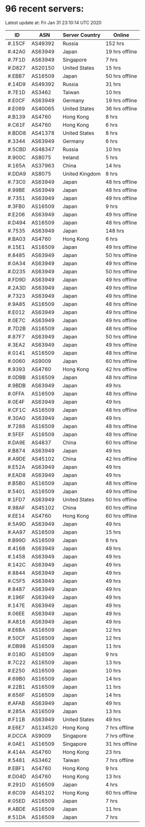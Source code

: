 # 96 recent servers:

Latest update at: Fri Jan 31 23:10:14 UTC 2020

| ID | ASN | Server Country | Online |
| -- | --- | -------------- | ------ |
| #.15CF | AS49392 | Russia | 152 hrs |
| #.42A0 | AS63949 | Japan | 19 hrs offline |
| #.7F1D | AS63949 | Singapore | 7 hrs |
| #.D827 | AS20150 | United States | 15 hrs |
| #.EBB7 | AS16509 | Japan | 50 hrs offline |
| #.14D9 | AS49392 | Russia | 31 hrs |
| #.7E1D | AS3462 | Taiwan | 10 hrs |
| #.E0CF | AS63949 | Germany | 19 hrs offline |
| #.E069 | AS40065 | United States | 36 hrs offline |
| #.B139 | AS4760 | Hong Kong | 8 hrs |
| #.C61F | AS4760 | Hong Kong | 6 hrs |
| #.BDD8 | AS41378 | United States | 8 hrs |
| #.3344 | AS63949 | Germany | 6 hrs |
| #.5CBD | AS48347 | Russia | 10 hrs |
| #.900C | AS8075 | Ireland | 5 hrs |
| #.165A | AS37963 | China | 14 hrs |
| #.DDA9 | AS8075 | United Kingdom | 8 hrs |
| #.73C0 | AS63949 | Japan | 48 hrs offline |
| #.99BE | AS63949 | Japan | 48 hrs offline |
| #.7351 | AS63949 | Japan | 49 hrs offline |
| #.3FB0 | AS16509 | Japan | 9 hrs |
| #.E206 | AS63949 | Japan | 49 hrs offline |
| #.D494 | AS16509 | Japan | 48 hrs offline |
| #.7535 | AS63949 | Japan | 148 hrs |
| #.BA03 | AS4760 | Hong Kong | 6 hrs |
| #.15E1 | AS16509 | Japan | 49 hrs offline |
| #.8485 | AS63949 | Japan | 50 hrs offline |
| #.0A34 | AS63949 | Japan | 49 hrs offline |
| #.D235 | AS63949 | Japan | 50 hrs offline |
| #.FD9D | AS63949 | Japan | 49 hrs offline |
| #.2A3D | AS63949 | Japan | 49 hrs offline |
| #.7323 | AS63949 | Japan | 49 hrs offline |
| #.9A85 | AS16509 | Japan | 48 hrs offline |
| #.E012 | AS63949 | Japan | 49 hrs offline |
| #.0E7C | AS63949 | Japan | 49 hrs offline |
| #.7D2B | AS16509 | Japan | 48 hrs offline |
| #.87F7 | AS63949 | Japan | 50 hrs offline |
| #.3EA2 | AS63949 | Japan | 49 hrs offline |
| #.0141 | AS16509 | Japan | 48 hrs offline |
| #.0060 | AS9009 | Japan | 60 hrs offline |
| #.9393 | AS4760 | Hong Kong | 42 hrs offline |
| #.0DBB | AS16509 | Japan | 48 hrs offline |
| #.9BDB | AS63949 | Japan | 49 hrs |
| #.0FFA | AS16509 | Japan | 48 hrs offline |
| #.0E4F | AS63949 | Japan | 49 hrs |
| #.CF1C | AS16509 | Japan | 48 hrs offline |
| #.30A0 | AS63949 | Japan | 49 hrs |
| #.7288 | AS16509 | Japan | 48 hrs offline |
| #.5FEF | AS16509 | Japan | 48 hrs offline |
| #.DA9E | AS4837 | China | 60 hrs offline |
| #.B874 | AS63949 | Japan | 49 hrs |
| #.A9DE | AS45102 | China | 42 hrs offline |
| #.E52A | AS63949 | Japan | 49 hrs |
| #.EAD8 | AS63949 | Japan | 49 hrs |
| #.B5B0 | AS16509 | Japan | 48 hrs offline |
| #.5401 | AS16509 | Japan | 49 hrs offline |
| #.1FD7 | AS63949 | United States | 50 hrs offline |
| #.98AF | AS45102 | China | 60 hrs offline |
| #.EE14 | AS4760 | Hong Kong | 60 hrs offline |
| #.5A9D | AS63949 | Japan | 49 hrs |
| #.AA97 | AS16509 | Japan | 15 hrs |
| #.B99D | AS16509 | Japan | 8 hrs |
| #.4168 | AS63949 | Japan | 49 hrs |
| #.1458 | AS63949 | Japan | 49 hrs |
| #.142C | AS63949 | Japan | 49 hrs |
| #.8844 | AS63949 | Japan | 49 hrs |
| #.C5F5 | AS63949 | Japan | 49 hrs |
| #.8487 | AS63949 | Japan | 49 hrs |
| #.196F | AS63949 | Japan | 49 hrs |
| #.147E | AS63949 | Japan | 49 hrs |
| #.06EE | AS63949 | Japan | 49 hrs |
| #.A816 | AS63949 | Japan | 49 hrs |
| #.E6BA | AS16509 | Japan | 12 hrs |
| #.50CF | AS16509 | Japan | 12 hrs |
| #.DB98 | AS16509 | Japan | 11 hrs |
| #.018D | AS16509 | Japan | 9 hrs |
| #.7C22 | AS16509 | Japan | 13 hrs |
| #.E250 | AS16509 | Japan | 10 hrs |
| #.69B0 | AS16509 | Japan | 14 hrs |
| #.22B1 | AS16509 | Japan | 11 hrs |
| #.656F | AS16509 | Japan | 14 hrs |
| #.AFAB | AS63949 | Japan | 49 hrs |
| #.285A | AS16509 | Japan | 13 hrs |
| #.F11B | AS63949 | United States | 49 hrs |
| #.E6E7 | AS134520 | Hong Kong | 7 hrs offline |
| #.DCCA | AS9009 | Singapore | 7 hrs offline |
| #.0AE1 | AS16509 | Singapore | 31 hrs offline |
| #.414A | AS4760 | Hong Kong | 23 hrs |
| #.5481 | AS3462 | Taiwan | 7 hrs offline |
| #.EBF1 | AS4760 | Hong Kong | 9 hrs |
| #.D04D | AS4760 | Hong Kong | 13 hrs |
| #.291D | AS16509 | Japan | 4 hrs |
| #.6C09 | AS45102 | Hong Kong | 60 hrs offline |
| #.05ED | AS16509 | Japan | 7 hrs |
| #.ABDE | AS16509 | Japan | 11 hrs |
| #.51DA | AS16509 | Japan | 7 hrs |


